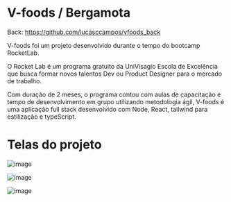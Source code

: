 # V-foods / Bergamota

Back: https://github.com/lucasccampos/vfoods_back

V-foods foi um projeto desenvolvido durante o tempo do bootcamp RocketLab.

O Rocket Lab é um programa gratuito da UniVisagio Escola de Excelência que busca formar novos talentos Dev ou Product Designer para o mercado de trabalho.

Com duração de 2 meses, o programa contou com aulas de capacitação e tempo de desenvolvimento em grupo utilizando metodologia ágil, V-foods é uma aplicação full stack desenvolvido com Node, React, tailwind para estilização e typeScript.

# Telas do projeto

![image](https://github.com/user-attachments/assets/42216350-9e68-4ccc-946c-87a3ba8c0a69)

![image](https://github.com/user-attachments/assets/425b88b5-d093-44ae-bd2a-433247b9a4ff)

![image](https://github.com/user-attachments/assets/d6887d81-fd53-45ed-bb13-77a568032787)


